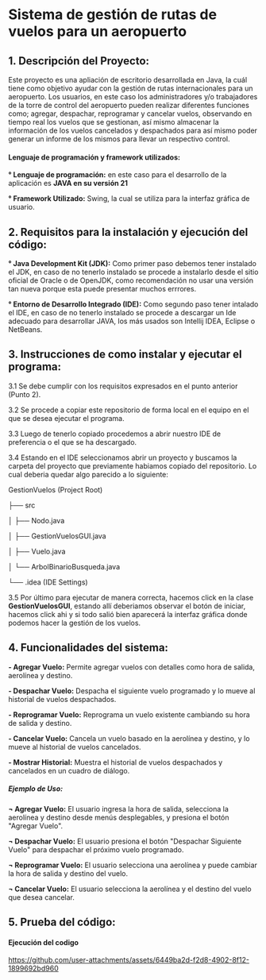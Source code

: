 # **Sistema de gestión de rutas de vuelos para un aeropuerto**

## 1. **Descripción del Proyecto:**

Este proyecto es una apliación de escritorio desarrollada en Java, la cuál tiene como objetivo
ayudar con la gestión de rutas internacionales para un aeropuerto. Los usuarios, en este caso los
administradores y/o trabajadores de la torre de control del aeropuerto pueden realizar diferentes funciones como;
agregar, despachar, reprogramar y cancelar vuelos, observando en tiempo real los vuelos que se gestionan, así mismo
almacenar la información de los vuelos cancelados y
despachados para así mismo poder generar un informe de los mismos para llevar un respectivo control.

#### **Lenguaje de programación y framework utilizados:**

**° Lenguaje de programación:** en este caso para el desarrollo de la aplicación es **JAVA en su versión 21**

**° Framework Utilizado:** Swing, la cual se utiliza para la interfaz gráfica de usuario.

## 2. **Requisitos para la instalación y ejecución del código:**

**° Java Development Kit (JDK):** Como primer paso debemos tener instalado el JDK, en caso de no tenerlo instalado
se procede a instalarlo desde el sitio oficial de Oracle o de OpenJDK, como recomendación no usar una versión
tan nueva porque esta puede presentar muchos errrores.

**° Entorno de Desarrollo Integrado (IDE):** Como segundo paso tener intalado el IDE, en caso de no tenerlo
instalado se procede a descargar un Ide adecuado para desarrollar JAVA, los más usados son Intellij IDEA, Eclipse o
NetBeans.

## 3. **Instrucciones de como instalar y ejecutar el programa:**

3.1 Se debe cumplir con los requisitos expresados en el punto anterior (Punto 2).

3.2 Se procede a copiar este repositorio de forma local en el equipo en el que se desea ejecutar el programa.

3.3 Luego de tenerlo copiado procedemos a abrir nuestro IDE de preferencia o el
que se ha descargado.

3.4 Estando en el IDE seleccionamos abrir un proyecto y buscamos la carpeta del proyecto que
previamente habiamos copiado del repositorio. Lo cual deberia quedar algo parecido a lo siguiente:

GestionVuelos (Project Root)

├── src

│ ├── Nodo.java

│ ├── GestionVuelosGUI.java

│ ├── Vuelo.java

│ └── ArbolBinarioBusqueda.java

└── .idea (IDE Settings)

3.5 Por último para ejecutar de manera correcta, hacemos click en la clase **GestionVuelosGUI**, estando allí deberiamos
observar el botón de iniciar, hacemos click ahi y si todo salió bien aparecerá la interfaz gráfica donde podemos hacer
la gestión de los vuelos.

## 4. **Funcionalidades del sistema:**

**- Agregar Vuelo:** Permite agregar vuelos con detalles como hora de salida, aerolínea y destino.

**- Despachar Vuelo:** Despacha el siguiente vuelo programado y lo mueve al historial de vuelos despachados.

**- Reprogramar Vuelo:** Reprograma un vuelo existente cambiando su hora de salida y destino.

**- Cancelar Vuelo:** Cancela un vuelo basado en la aerolínea y destino, y lo mueve al historial de vuelos cancelados.

**- Mostrar Historial:** Muestra el historial de vuelos despachados y cancelados en un cuadro de diálogo.

##### **Ejemplo de Uso:**

**¬ Agregar Vuelo:** El usuario ingresa la hora de salida, selecciona la aerolínea y destino desde menús desplegables, y
presiona el botón "Agregar Vuelo".

**¬ Despachar Vuelo:** El usuario presiona el botón "Despachar Siguiente Vuelo" para despachar el próximo vuelo
programado.

**¬ Reprogramar Vuelo:** El usuario selecciona una aerolínea y puede cambiar la hora de salida y destino del vuelo.

**¬ Cancelar Vuelo:** El usuario selecciona la aerolínea y el destino del vuelo que desea cancelar.

## 5. **Prueba del código:**
#### **Ejecución del codigo**
https://github.com/user-attachments/assets/6449ba2d-f2d8-4902-8f12-1899692bd960
